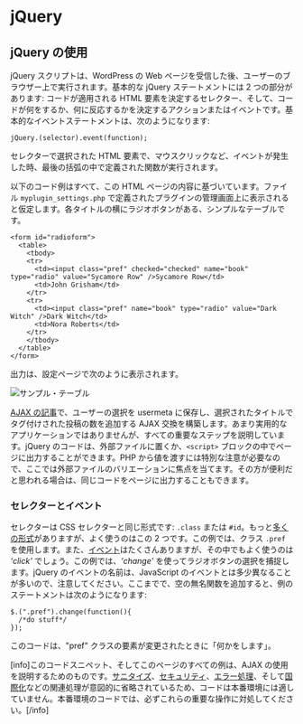 <!-- 
# jQuery
 -->
# jQuery

<!-- 
## Using jQuery
 -->
## jQuery の使用

<!-- 
Your jQuery script runs on the user's browser after your WordPress webpage is received. A basic jQuery statement has two parts: a selector that determines which HTML elements the code applies to, and an action or event, which determines what the code does or what it reacts to. The basic event statement looks like this:
 -->
jQuery スクリプトは、WordPress の Web ページを受信した後、ユーザーのブラウザー上で実行されます。基本的な jQuery ステートメントには 2 つの部分があります: コードが適用される HTML 要素を決定するセレクター、そして、コードが何をするか、何に反応するかを決定するアクションまたはイベントです。基本的なイベントステートメントは、次のようになります:

```
jQuery.(selector).event(function);
```

<!-- 
When an event, such as a mouse click, occurs in an HTML element selected by the selector, the function that is defined inside the final set of parentheses is executed.
 -->
セレクターで選択された HTML 要素で、マウスクリックなど、イベントが発生した時、最後の括弧の中で定義された関数が実行されます。

<!-- 
All the following code examples are based on this HTML page content. Assume it appears on your plugin's admin settings screen, defined by the file `myplugin_settings.php`. It is a simple table with radio buttons next to each title.
 -->
以下のコード例はすべて、この HTML ページの内容に基づいています。ファイル `myplugin_settings.php` で定義されたプラグインの管理画面上に表示されると仮定します。各タイトルの横にラジオボタンがある、シンプルなテーブルです。

```
<form id="radioform">
  <table>
    <tbody>
    <tr>
      <td><input class="pref" checked="checked" name="book" type="radio" value="Sycamore Row" />Sycamore Row</td>
      <td>John Grisham</td>
    </tr>
    <tr>
      <td><input class="pref" name="book" type="radio" value="Dark Witch" />Dark Witch</td>
      <td>Nora Roberts</td>
    </tr>
    </tbody>
  </table>
</form>
```

<!-- 
The output could look something like this on your settings page.
 -->
出力は、設定ページで次のように表示されます。

<!-- 
![Sample Table](https://i3.wp.com/make.wordpress.org/docs/files/2013/11/pdh-ajax-example.png)
 -->
![サンプル・テーブル](https://i3.wp.com/make.wordpress.org/docs/files/2013/11/pdh-ajax-example.png)

<!-- 
In the [article on AJAX](https://developer.wordpress.org/plugins/javascript/ajax/), we will build an AJAX exchange that saves the user selection in usermeta and adds the number of posts tagged with the selected title. Not a very practical application, but it illustrates all the important steps. jQuery code can either reside in an external file or be output to the page inside a `<script>` block. We will focus on the external file variation because passing values from PHP requires special attention. The same code can be output to the page if that seems more expedient to you.
 -->
[AJAX の記事](https://developer.wordpress.org/plugins/javascript/ajax/)で、ユーザーの選択を usermeta に保存し、選択されたタイトルでタグ付けされた投稿の数を追加する AJAX 交換を構築します。あまり実用的なアプリケーションではありませんが、すべての重要なステップを説明しています。jQuery のコードは、外部ファイルに置くか、`<script>` ブロックの中でページに出力することができます。PHP から値を渡すには特別な注意が必要なので、ここでは外部ファイルのバリエーションに焦点を当てます。その方が便利だと思われる場合は、同じコードをページに出力することもできます。

<!-- 
### Selector and Event
 -->
### セレクターとイベント

<!-- 
The selector is the same form as CSS selectors: `.class` or `#id`. There's many [more forms](https://api.jquery.com/category/selectors/ "jQuery Reference"), but these are the two you will frequently use. In our example, we will use class `.pref`. There's also a slew of possible [events](https://api.jquery.com/category/events/ "jQuery Reference"), one you will likely use a lot is _‘click'_. In our example we will use _‘change'_ to capture a radio button selection. Be aware that jQuery events are often named somewhat differently than those with JavaScript. So far, after we add in an empty anonymous function, our example statement looks like this:
 -->
セレクターは CSS セレクターと同じ形式です: `.class` または `#id`。もっと[多くの形式](https://api.jquery.com/category/selectors/ "jQuery Reference")がありますが、よく使うのはこの 2 つです。この例では、クラス `.pref` を使用します。また、[イベント](https://api.jquery.com/category/events/ "jQuery Reference")はたくさんありますが、その中でもよく使うのは _‘click'_ でしょう。この例では、_‘change'_ を使ってラジオボタンの選択を捕捉します。jQuery のイベントの名前は、JavaScript のイベントとは多少異なることが多いので、注意してください。ここまでで、空の無名関数を追加すると、例のステートメントは次のようになります:

```
$.(".pref").change(function(){
  /*do stuff*/
});
```

<!-- 
This code will "do stuff" when any element of the "pref" class changes.
 -->
このコードは、"pref" クラスの要素が変更されたときに「何かをします」。

<!-- 
[info]This code snippet, and all examples on this page, are for illustrating the use of AJAX. The code is not suitable for production environments because related operations such as [sanitization](https://developer.wordpress.org/plugins/security/securing-input/), [security](https://developer.wordpress.org/apis/security/nonces/), [error handling](https://www.sitepoint.com/error-handling-in-php/), and [internationalization](https://developer.wordpress.org/plugins/internationalization/) have been intentionally omitted. Be sure to always address these important operations in your production code.[/info]
 -->
[info]このコードスニペット、そしてこのページのすべての例は、AJAX の使用を説明するためのものです。[サニタイズ](https://developer.wordpress.org/plugins/security/securing-input/)、[セキュリティ](https://developer.wordpress.org/apis/security/nonces/)、[エラー処理](https://www.sitepoint.com/error-handling-in-php/)、そして[国際化](https://developer.wordpress.org/plugins/internationalization/)などの関連処理が意図的に省略されているため、コードは本番環境には適していません。本番環境のコードでは、必ずこれらの重要な操作に対処してください。[/info]